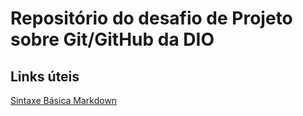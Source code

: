 # Repositório do desafio de Projeto sobre Git/GitHub da DIO

## Links úteis
[Sintaxe Básica Markdown](https://www.markdown.org/basic-syntax/)
